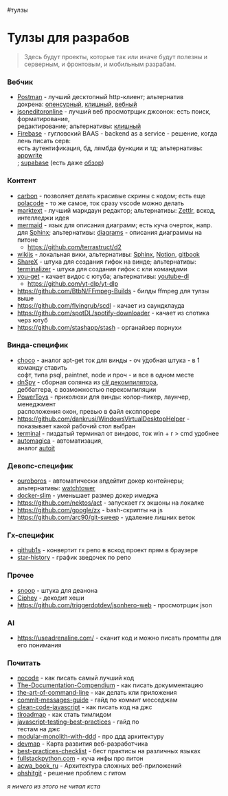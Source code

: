 #тулзы 

# Тулзы для разрабов

> Здесь будут проекты, которые так или иначе будут полезны и серверным, и фронтовым, и мобильным разрабам.  
  
### Вебчик  
  
- [Postman](https://www.postman.com/) - лучший десктопный http-клиент; альтернатив  
дохрена: [опенсурный](https://insomnia.rest/), [клишный](https://github.com/httpie/httpie), [вебный](https://hoppscotch.io/)  
- [jsoneditoronline](https://jsoneditoronline.org/) - лучший веб просмотрщик джсонок: есть поиск, форматирование,  
редактирование; альтернативы: [клишный](https://github.com/antonmedv/fx)  
- [Firebase](https://firebase.google.com/) - гугловский BAAS - backend as a service - решение, когда лень писать серв:  
есть аутентификация, бд, лямбда функции и тд; альтернативы: [appwrite](https://github.com/appwrite/appwrite)  
; [supabase](https://github.com/supabase/supabase) (есть даже [обзор](https://www.youtube.com/watch?v=WiwfiVdfRIc))  
  
### Контент  
  
- [carbon](https://github.com/carbon-app/carbon) - позволяет делать красивые скрины с кодом; есть еще [polacode](https://github.com/octref/polacode) - то же самое, ток сразу vscode можно делать  
- [marktext](https://github.com/marktext/marktext) - лучший маркдаун редактор; альтернативы: [Zettlr](https://github.com/Zettlr/Zettlr), вскод, интелледжи идея  
- [mermaid](https://github.com/mermaid-js/mermaid) - язык для описания диаграмм; есть куча очерток, напр. для [Sphinx](https://github.com/mgaitan/sphinxcontrib-mermaid); альтернативы: [diagrams](https://github.com/mingrammer/diagrams) - описания диаграммы на питоне  
	- https://github.com/terrastruct/d2
- [wikijs](https://github.com/Requarks/wiki) - локальная вики, альтернативы: [Sphinx](https://www.sphinx-doc.org/en/master/), [Notion](https://www.notion.so/), [gitbook](https://github.com/GitbookIO/gitbook)  
- [ShareX](https://github.com/ShareX/ShareX) - штука для создания гифок на винде; альтернативы: [terminalizer](https://github.com/faressoft/terminalizer) - штука для создания гифок с кли командами  
- [you-get](https://github.com/soimort/you-get) - качает видос с ютуба; альтернативы: [youtube-dl](https://github.com/ytdl-org/youtube-dl)  
	- https://github.com/yt-dlp/yt-dlp
- https://github.com/BtbN/FFmpeg-Builds - билды ffmpeg для тулзы выше
- https://github.com/flyingrub/scdl - качает из саундклауда
- https://github.com/spotDL/spotify-downloader - качает из спотика черз ютуб
- https://github.com/stashapp/stash - органайзер порнухи

### Винда-специфик  
  
- [choco](https://github.com/chocolatey/choco) - аналог apt-get ток для винды - оч удобная штука - в 1 команду ставить  
софт, типа psql, paintnet, node и проч - и все в одном месте  
- [dnSpy](https://github.com/dnSpy/dnSpy) - сборная солянка из [c# декомпилятора](https://github.com/icsharpcode/ILSpy),  
деббаггера, с возможностью перекомпиляции  
- [PowerToys](https://github.com/microsoft/PowerToys) - приколюхи для винды: колор-пикер, лаунчер, менеджмент  
расположения окон, превью в файл експлорере 
- https://github.com/dankrusi/WindowsVirtualDesktopHelper - показывает какой рабочий стол выбран
- [terminal](https://github.com/microsoft/terminal) - пиздатый терминал от виндовс, ток win + r > cmd удобнее  
- [automagica](https://github.com/automagica/automagica) - автоматизация,  
аналог [autoit](https://www.autoitscript.com/site/)  
  
### Девопс-специфик  
  
- [ouroboros](https://github.com/pyouroboros/ouroboros) - автоматически апдейтит докер контейнеры;  
альтернативы: [watchtower](https://github.com/containrrr/watchtower)  
- [docker-slim](https://github.com/docker-slim/docker-slim) - уменьшает размер докер имеджа  
- https://github.com/nektos/act - запускает гх экшоны на локалке
- https://github.com/google/zx - bash-скрипты на js
- https://github.com/arc90/git-sweep - удаление лишних веток

### Гх-специфик  
  
- [github1s](https://github.com/conwnet/github1s) - конвертит гх репо в вскод проект прям в браузере  
- [star-history](https://github.com/timqian/star-history) - график зведочек по репо  
  
### Прочее  
  
- [snoop](https://github.com/snooppr/snoop) - штука для деанона  
- [Ciphey](https://github.com/Ciphey/Ciphey) - декодит хеши  
- https://github.com/triggerdotdev/jsonhero-web - просмотрщик json

### AI

- https://useadrenaline.com/ - сканит код и можно писать промпты для его понимания
  
### Почитать  
  
- [nocode](https://github.com/kelseyhightower/nocode) - как писать самый лучший код  
- [The-Documentation-Compendium](https://github.com/kylelobo/The-Documentation-Compendium) - как писать докумментацию  
- [the-art-of-command-line](https://github.com/jlevy/the-art-of-command-line) - как делать кли приложения  
- [commit-messages-guide](https://github.com/RomuloOliveira/commit-messages-guide) - гайд по коммит месседжам  
- [clean-code-javascript](https://github.com/ryanmcdermott/clean-code-javascript) - как писать код на джс  
- [tlroadmap](https://github.com/tlbootcamp/tlroadmap) - как стать тимлидом  
- [javascript-testing-best-practices](https://github.com/goldbergyoni/javascript-testing-best-practices) - гайд по  
тестам на джс  
- [modular-monolith-with-ddd](https://github.com/kgrzybek/modular-monolith-with-ddd) - про ддд архитектуру  
- [devmap](https://github.com/zualex/devmap) - Карта развития веб-разработчика  
- [best-practices-checklist](https://github.com/palash25/best-practices-checklist) - бест практисы на различных языках  
- [fullstackpython.com](https://github.com/mattmakai/fullstackpython.com) - куча инфы про питон  
- [acwa_book_ru](https://github.com/adelf/acwa_book_ru) - Архитектура сложных веб-приложений  
- [ohshitgit](https://github.com/ksylor/ohshitgit) - решение проблем с гитом  
  
*я ничего из этого не читал кста*